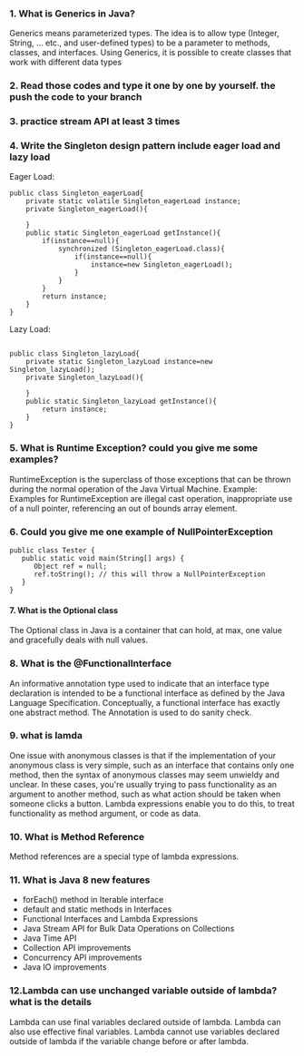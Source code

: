 ### 1. What is Generics in Java?
Generics means parameterized types. The idea is to allow type (Integer, String, … etc., and user-defined types) to be a parameter to methods, classes, and interfaces. Using Generics, it is possible to create classes that work with different data types

### 2. Read those codes and type it one by one by yourself. the push the code to your branch

### 3. practice stream API at least 3 times

### 4. Write the Singleton design pattern include eager load and lazy load
Eager Load:
```
public class Singleton_eagerLoad{
    private static volatile Singleton_eagerLoad instance;
    private Singleton_eagerLoad(){

    }
    public static Singleton_eagerLoad getInstance(){
        if(instance==null){
            synchronized (Singleton_eagerLoad.class){
                if(instance==null){
                    instance=new Singleton_eagerLoad();
                }
            }
        }
        return instance;
    }
}

```
Lazy Load:
```

public class Singleton_lazyLoad{
    private static Singleton_lazyLoad instance=new Singleton_lazyLoad();
    private Singleton_lazyLoad(){

    }
    public static Singleton_lazyLoad getInstance(){
        return instance;
    }
}
```

### 5. What is Runtime Exception? could you give me some examples?
RuntimeException is the superclass of those exceptions that can be thrown during the normal operation of the Java Virtual Machine.
Example:
Examples for RuntimeException are illegal cast operation, inappropriate use of a null pointer, referencing an out of bounds array element.

### 6. Could you give me one example of NullPointerException
```
public class Tester {
   public static void main(String[] args) {
      Object ref = null;
      ref.toString(); // this will throw a NullPointerException
   }
}
```

#### 7. What is the Optional class
The Optional class in Java is a container that can hold, at max, one value and gracefully deals with null values. 

### 8. What is the @FunctionalInterface
An informative annotation type used to indicate that an interface type declaration is intended to be a functional interface as defined by the Java Language Specification. Conceptually, a functional interface has exactly one abstract method.
The Annotation is used to do sanity check.

### 9. what is lamda
One issue with anonymous classes is that if the implementation of your anonymous class is very simple, such as an interface that contains only one method, then the syntax of anonymous classes may seem unwieldy and unclear. In these cases, you're usually trying to pass functionality as an argument to another method, such as what action should be taken when someone clicks a button. Lambda expressions enable you to do this, to treat functionality as method argument, or code as data.

### 10. What is Method Reference
Method references are a special type of lambda expressions.

### 11. What is Java 8 new features
+ forEach() method in Iterable interface
+ default and static methods in Interfaces
+ Functional Interfaces and Lambda Expressions
+ Java Stream API for Bulk Data Operations on Collections
+ Java Time API
+ Collection API improvements
+ Concurrency API improvements
+ Java IO improvements

### 12.Lambda can use unchanged variable outside of lambda? what is the details
Lambda can use final variables declared outside of lambda. Lambda can 
also use effective final variables. Lambda cannot use variables  declared outside of lambda if the variable change before or after lambda.

